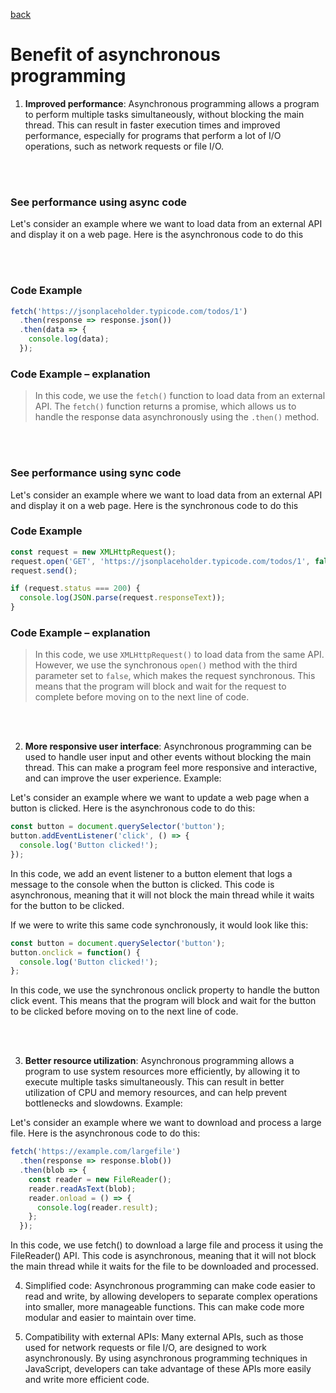 [back](../../README.md)

# Benefit of asynchronous programming

1. **Improved performance**: Asynchronous programming allows a program to perform multiple tasks simultaneously, without blocking the main thread. This can result in faster execution times and improved performance, especially for programs that perform a lot of I/O operations, such as network requests or file I/O.

<br/><br/>

### See performance using async code

Let's consider an example where we want to load data from an external API and display it on a web page. Here is the asynchronous code to do this

<br/><br/>

### Code Example 

```javascript
fetch('https://jsonplaceholder.typicode.com/todos/1')
  .then(response => response.json())
  .then(data => {
    console.log(data);
  });

```
### Code Example – explanation
>In this code, we use the  `fetch()` function to load data from an external API. The `fetch()` function returns a promise, which allows us to handle the response data asynchronously using the `.then()` method.


</br></br>

### See performance using sync code

Let's consider an example where we want to load data from an external API and display it on a web page. Here is the synchronous code to do this

### Code Example 

```javascript
const request = new XMLHttpRequest();
request.open('GET', 'https://jsonplaceholder.typicode.com/todos/1', false);
request.send();

if (request.status === 200) {
  console.log(JSON.parse(request.responseText));
}


```
### Code Example – explanation
>In this code, we use `XMLHttpRequest()` to load data from the same API. However, we use the synchronous `open()` method with the third parameter set to `false`, which makes the request synchronous. This means that the program will block and wait for the request to complete before moving on to the next line of code.


<br/><br/>


2. **More responsive user interface**: Asynchronous programming can be used to handle user input and other events without blocking the main thread. This can make a program feel more responsive and interactive, and can improve the user experience.
   Example:

Let's consider an example where we want to update a web page when a button is clicked. Here is the asynchronous code to do this:
```js
const button = document.querySelector('button');
button.addEventListener('click', () => {
  console.log('Button clicked!');
});

```

In this code, we add an event listener to a button element that logs a message to the console when the button is clicked. This code is asynchronous, meaning that it will not block the main thread while it waits for the button to be clicked.

If we were to write this same code synchronously, it would look like this:
```js
const button = document.querySelector('button');
button.onclick = function() {
  console.log('Button clicked!');
};
```
In this code, we use the synchronous onclick property to handle the button click event. This means that the program will block and wait for the button to be clicked before moving on to the next line of code.

</br>
</br>

3. **Better resource utilization**: Asynchronous programming allows a program to use system resources more efficiently, by allowing it to execute multiple tasks simultaneously. This can result in better utilization of CPU and memory resources, and can help prevent bottlenecks and slowdowns.
   Example:

Let's consider an example where we want to download and process a large file. Here is the asynchronous code to do this:
```js
fetch('https://example.com/largefile')
  .then(response => response.blob())
  .then(blob => {
    const reader = new FileReader();
    reader.readAsText(blob);
    reader.onload = () => {
      console.log(reader.result);
    };
  });

```

In this code, we use fetch() to download a large file and process it using the FileReader() API. This code is asynchronous, meaning that it will not block the main thread while it waits for the file to be downloaded and processed.


4. Simplified code: Asynchronous programming can make code easier to read and write, by allowing developers to separate complex operations into smaller, more manageable functions. This can make code more modular and easier to maintain over time.

5. Compatibility with external APIs: Many external APIs, such as those used for network requests or file I/O, are designed to work asynchronously. By using asynchronous programming techniques in JavaScript, developers can take advantage of these APIs more easily and write more efficient code.
<br/><br/>




